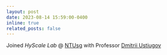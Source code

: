 ```yaml
---
layout: post
date: 2023-08-14 15:59:00-0400
inline: true
related_posts: false
---
```


Joined *HyScale Lab* @ [NTUsg](https://www.ntu.edu.sg/) with Professor [Dmitrii Ustiugov](https://ustiugov.github.io/)
